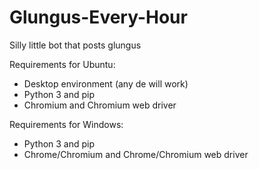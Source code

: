 # Glungus-Every-Hour

Silly little bot that posts glungus

Requirements for Ubuntu:
- Desktop environment (any de will work)
- Python 3 and pip
- Chromium and Chromium web driver

Requirements for Windows:
- Python 3 and pip
- Chrome/Chromium and Chrome/Chromium web driver
